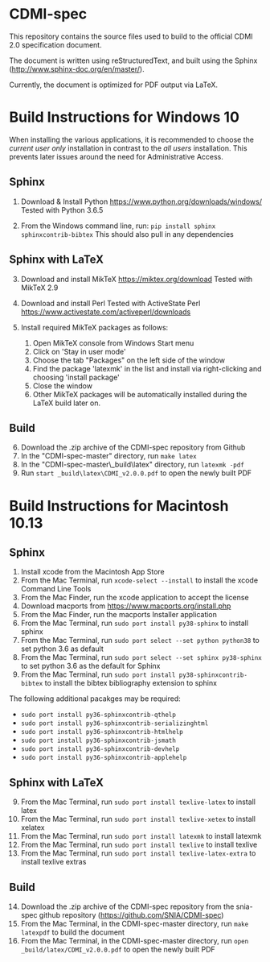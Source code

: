 # CDMI-spec

This repository contains the source files used to build to the official CDMI 2.0 specification document.

The document is written using reStructuredText, and built using the Sphinx (http://www.sphinx-doc.org/en/master/).

Currently, the document is optimized for PDF output via LaTeX.

Build Instructions for Windows 10
=================================

When installing the various applications, it is recommended to choose the _current user only_ installation in contrast to the _all users_ installation. This prevents later issues around the need for Administrative Access.

Sphinx
------

1. Download & Install Python 
   https://www.python.org/downloads/windows/
   Tested with Python 3.6.5

2. From the Windows command line, run: `pip install sphinx sphinxcontrib-bibtex`
   This should also pull in any dependencies

Sphinx with LaTeX
-----------------

3. Download and install MikTeX
   https://miktex.org/download
   Tested with MikTeX 2.9

4. Download and install Perl
   Tested with ActiveState Perl
   https://www.activestate.com/activeperl/downloads

5. Install required MikTeX packages as follows: 

   1. Open MikTeX console from Windows Start menu
   2. Click on 'Stay in user mode'
   3. Choose the tab "Packages" on the left side of the window
   4. Find the package 'latexmk' in the list and install via right-clicking and choosing 'install package'
   5. Close the window
   6. Other MikTeX packages will be automatically installed during the LaTeX build later on.

Build
-----

6. Download the .zip archive of the CDMI-spec repository from Github
7. In the "CDMI-spec-master" directory, run `make latex`
8. In the "CDMI-spec-master\\_build\latex" directory, run `latexmk -pdf`
9. Run `start _build\latex\CDMI_v2.0.0.pdf` to open the newly built PDF


Build Instructions for Macintosh 10.13
======================================

Sphinx
------

1. Install xcode from the Macintosh App Store
2. From the Mac Terminal, run `xcode-select --install` to install the xcode Command Line Tools
3. From the Mac Finder, run the xcode application to accept the license
4. Download macports from https://www.macports.org/install.php
5. From the Mac Finder, run the macports Installer application
6. From the Mac Terminal, run `sudo port install py38-sphinx` to install sphinx
7. From the Mac Terminal, run `sudo port select --set python python38` to set python 3.6 as default
8. From the Mac Terminal, run `sudo port select --set sphinx py38-sphinx` to set python 3.6 as the default for Sphinx
9. From the Mac Terminal, run `sudo port install py38-sphinxcontrib-bibtex` to install the bibtex bibliography extension to sphinx

The following additional pacakges may be required:

* `sudo port install py36-sphinxcontrib-qthelp`
* `sudo port install py36-sphinxcontrib-serializinghtml`
* `sudo port install py36-sphinxcontrib-htmlhelp`
* `sudo port install py36-sphinxcontrib-jsmath`
* `sudo port install py36-sphinxcontrib-devhelp`
* `sudo port install py36-sphinxcontrib-applehelp`

Sphinx with LaTeX
-----------------

9. From the Mac Terminal, run `sudo port install texlive-latex` to install latex
10. From the Mac Terminal, run `sudo port install texlive-xetex` to install xelatex
11. From the Mac Terminal, run `sudo port install latexmk` to install latexmk
12. From the Mac Terminal, run `sudo port install texlive` to install texlive
13. From the Mac Terminal, run `sudo port install texlive-latex-extra` to install texlive extras

Build
-----

14. Download the .zip archive of the CDMI-spec repository from the snia-spec github repository (https://github.com/SNIA/CDMI-spec)
15. From the Mac Terminal, in the CDMI-spec-master directory, run `make latexpdf` to build the document
16. From the Mac Terminal, in the CDMI-spec-master directory, run `open _build/latex/CDMI_v2.0.0.pdf` to open the newly built PDF
